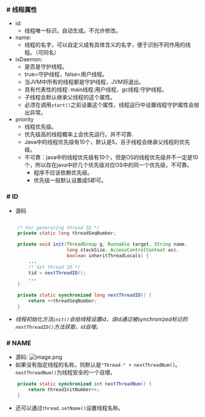 ### # 线程属性
* id: 
    * 线程唯一标识。自动生成。不允许修改。
* name: 
    * 线程的名字，可以自定义成有具体含义的名字，便于识别不同作用的线程。（可同名）
* isDaemon: 
    * 是否是守护线程。
    * true=守护线程，false=用户线程。
    * 当JVM中所有的线程都是守护线程，JVM将退出。
    * 具有代表性的线程: main线程:用户线程，gc线程:守护线程。
    * 子线程会默认继承父线程的这个属性。
    * 必须在调用`start()`之前设置这个属性，线程运行中设置线程守护属性会抛出异常。
* priority
    * 线程优先级。
    * 优先级高的线程概率上会优先运行。并不可靠.
    * Java中的线程优先级有10个，默认是5，且子线程会继承父线程的优先级。
    * 不可靠：java中的线程优先级有10个，但是OS的线程优先级并不一定是10个，所以存在java中好几个优先级对应OS中的同一个优先级，不可靠。
        * 程序不应该依赖优先级。
        * 优先级一般默认设置成5即可。
    
    
### # ID
* 源码
```java

    /* For generating thread ID */
    private static long threadSeqNumber;

    private void init(ThreadGroup g, Runnable target, String name,
                      long stackSize, AccessControlContext acc,
                      boolean inheritThreadLocals) {
        ...
        /* Set thread ID */
        tid = nextThreadID();
        ...
    }

    private static synchronized long nextThreadID() {
        return ++threadSeqNumber;
    }

```
* *线程初始化方法`init()`会给线程设置id，该id通过被synchronized标记的`nextThreadID()`方法获取，id自增。*

### # NAME
* 源码:
![image.png](https://upload-images.jianshu.io/upload_images/1846623-b0c792ce51ce23ae.png?imageMogr2/auto-orient/strip%7CimageView2/2/w/1240)
* 如果没有指定线程的名称，则默认是`"Thread-" + nextThreadNum()`。`nextThreadNum()`为线程安全的一个自增。
```java
    private static synchronized int nextThreadNum() {
        return threadInitNumber++;
    }
```
* 还可以通过`thread.setName()`设置线程名称。